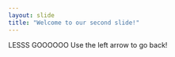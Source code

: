 ```yaml
---
layout: slide
title: "Welcome to our second slide!"
---
```

LESSS GOOOOOO
Use the left arrow to go back!
